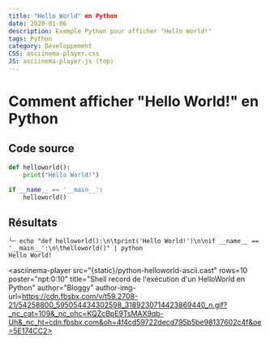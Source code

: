 ```yaml
---
title: "Hello World" en Python
date: 2020-01-06
description: Exemple Python pour afficher "Hello World!"
tags: Python
category: Développement
CSS: asciinema-player.css
JS: asciinema-player.js (top)
---
```


# Comment afficher "Hello World!" en Python

## Code source
```python
def helloworld():
    print("Hello World!")

if __name__ == '__main__':
    helloworld()
```

## Résultats

```shell
╰─ echo "def helloworld():\n\tprint('Hello World!')\n\nif __name__ == '__main__':\n\thelloworld()" | python
Hello World!
```
<asciinema-player src="{static}/python-helloworld-ascii.cast" rows=10 poster="npt:0:10" title="Shell record de l'exécution d'un HelloWorld en Python" author="Bloggy" author-img-url=https://cdn.fbsbx.com/v/t59.2708-21/54258800_595054434302598_3189230714423869440_n.gif?_nc_cat=109&_nc_ohc=KQZcBpE9TsMAX9qb-Uh&_nc_ht=cdn.fbsbx.com&oh=4f4cd59722decd795b5be98137602c4f&oe=5E174CC2></asciinema-player>